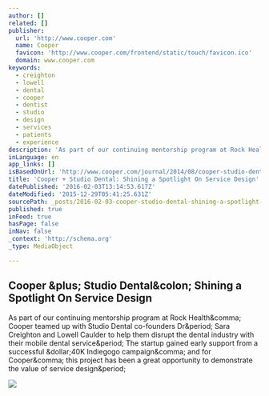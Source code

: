 ```yaml
---
author: []
related: []
publisher:
  url: 'http://www.cooper.com'
  name: Cooper
  favicon: 'http://www.cooper.com/frontend/static/touch/favicon.ico'
  domain: www.cooper.com
keywords:
  - creighton
  - lowell
  - dental
  - cooper
  - dentist
  - studio
  - design
  - services
  - patients
  - experience
description: 'As part of our continuing mentorship program at Rock Health, Cooper teamed up with Studio Dental co-founders Dr. Sara Creighton and Lowell Caulder to help them disrupt the dental industry with their mobile dental service. The startup gained early support from a successful $40K Indiegogo campaign, and for Cooper, this project has been a great opportunity to demonstrate the value of service design.'
inLanguage: en
app_links: []
isBasedOnUrl: 'http://www.cooper.com/journal/2014/08/cooper-studio-dental-shining-a-spotlight-on-service-design'
title: 'Cooper + Studio Dental: Shining a Spotlight On Service Design'
datePublished: '2016-02-03T13:14:53.617Z'
dateModified: '2015-12-29T05:41:25.631Z'
sourcePath: _posts/2016-02-03-cooper-studio-dental-shining-a-spotlight-on-service-desig.md
published: true
inFeed: true
hasPage: false
inNav: false
_context: 'http://schema.org'
_type: MediaObject

---
```

<article style=""><h1>Cooper &amp;plus; Studio Dental&amp;colon; Shining a Spotlight On Service Design</h1><p>As part of our continuing mentorship program at Rock Health&amp;comma; Cooper teamed up with Studio Dental co-founders Dr&amp;period; Sara Creighton and Lowell Caulder to help them disrupt the dental industry with their mobile dental service&amp;period; The startup gained early support from a successful &amp;dollar;40K Indiegogo campaign&amp;comma; and for Cooper&amp;comma; this project has been a great opportunity to demonstrate the value of service design&amp;period;</p><img src="http://www.cooper.com/wp-content/uploads/2014/08/SD1.jpg" /></article>